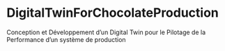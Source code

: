 # DigitalTwinForChocolateProduction
Conception et Développement d’un Digital Twin pour le Pilotage de la Performance d’un système de production
